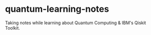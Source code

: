 # quantum-learning-notes
Taking notes while learning about Quantum Computing & IBM's Qiskit Toolkit.
